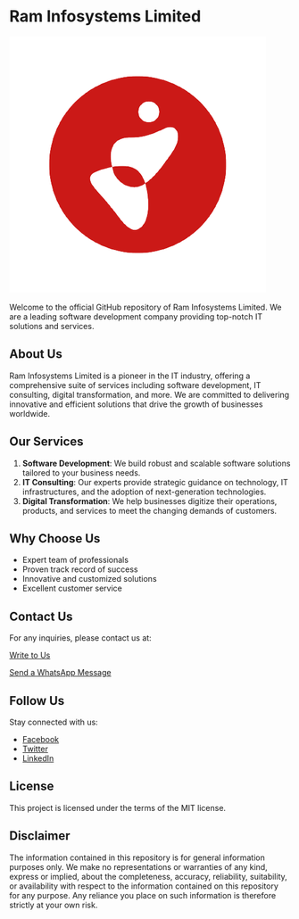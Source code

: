 <!--
**raminfosystems/raminfosystems** is a ✨ _special_ ✨ repository because its `README.md` (this file) appears on your GitHub profile.

Here are some ideas to get you started:

- 🔭 I’m currently working on ...
- 🌱 I’m currently learning ...
- 👯 I’m looking to collaborate on ...
- 🤔 I’m looking for help with ...
- 💬 Ask me about ...
- 📫 How to reach me: ...
- 😄 Pronouns: ...
- ⚡ Fun fact: ...
-->
# Ram Infosystems Limited

![Logo](ram-infosystems-logo.png)

Welcome to the official GitHub repository of Ram Infosystems Limited. We are a leading software development company providing top-notch IT solutions and services.

## About Us

Ram Infosystems Limited is a pioneer in the IT industry, offering a comprehensive suite of services including software development, IT consulting, digital transformation, and more. We are committed to delivering innovative and efficient solutions that drive the growth of businesses worldwide.

## Our Services

1. **Software Development**: We build robust and scalable software solutions tailored to your business needs.
2. **IT Consulting**: Our experts provide strategic guidance on technology, IT infrastructures, and the adoption of next-generation technologies.
3. **Digital Transformation**: We help businesses digitize their operations, products, and services to meet the changing demands of customers.

## Why Choose Us

- Expert team of professionals
- Proven track record of success
- Innovative and customized solutions
- Excellent customer service

## Contact Us

For any inquiries, please contact us at:

[Write to Us](mailto:info@raminfosystems.co.uk?Subject=Hello)

[Send a WhatsApp Message](https://wa.me/?text=Hello%20Ram%20Infosystems%2C%0A%0AI%20would%20like%20to%20know%20more%20about%20your%20services.%20Please%20contact%20me.%0A%0AThanks.)

## Follow Us

Stay connected with us:

- [Facebook](#)
- [Twitter](#)
- [LinkedIn](#)

## License

This project is licensed under the terms of the MIT license.

## Disclaimer

The information contained in this repository is for general information purposes only. We make no representations or warranties of any kind, express or implied, about the completeness, accuracy, reliability, suitability, or availability with respect to the information contained on this repository for any purpose. Any reliance you place on such information is therefore strictly at your own risk.